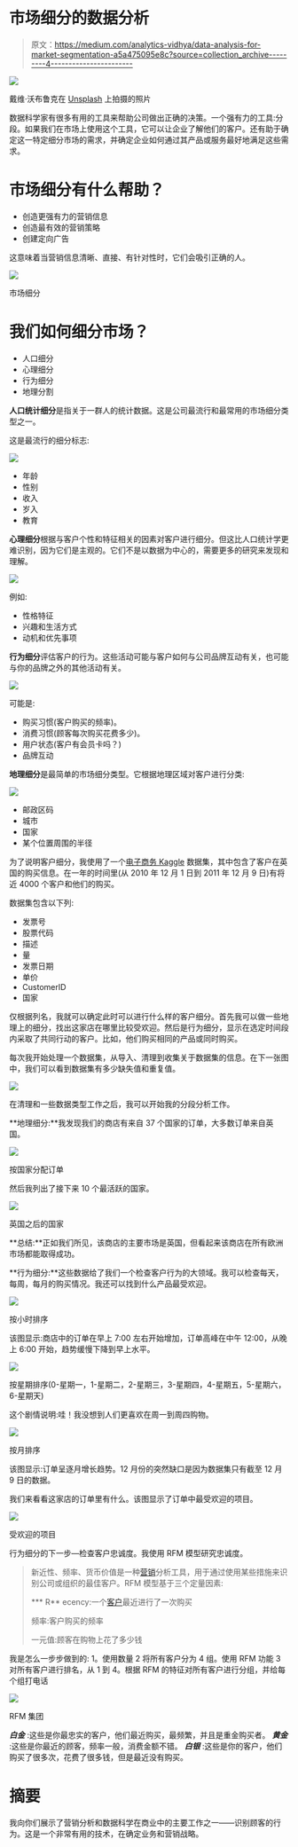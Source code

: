 # 市场细分的数据分析

> 原文：<https://medium.com/analytics-vidhya/data-analysis-for-market-segmentation-a5a475095e8c?source=collection_archive---------4----------------------->

![](img/1c0cce3239e9f7f5fe6c68f90e6ed232.png)

戴维·沃布鲁克在 [Unsplash](https://unsplash.com?utm_source=medium&utm_medium=referral) 上拍摄的照片

数据科学家有很多有用的工具来帮助公司做出正确的决策。一个强有力的工具:分段。如果我们在市场上使用这个工具，它可以让企业了解他们的客户。还有助于确定这一特定细分市场的需求，并确定企业如何通过其产品或服务最好地满足这些需求。

# 市场细分有什么帮助？

*   创造更强有力的营销信息
*   创造最有效的营销策略
*   创建定向广告

这意味着当营销信息清晰、直接、有针对性时，它们会吸引正确的人。

![](img/c8f862e9184a22c3022303ea6cd6b413.png)

市场细分

# 我们如何细分市场？

*   人口细分
*   心理细分
*   行为细分
*   地理分割

**人口统计细分**是指关于一群人的统计数据。这是公司最流行和最常用的市场细分类型之一。

这是最流行的细分标志:

![](img/50e6848e35c19035f88b075a75a7c326.png)

*   年龄
*   性别
*   收入
*   岁入
*   教育

**心理细分**根据与客户个性和特征相关的因素对客户进行细分。但这比人口统计学更难识别，因为它们是主观的。它们不是以数据为中心的，需要更多的研究来发现和理解。

![](img/c34ed96efd4664d795dbb9b66a5f1490.png)

例如:

*   性格特征
*   兴趣和生活方式
*   动机和优先事项

**行为细分**评估客户的行为。这些活动可能与客户如何与公司品牌互动有关，也可能与你的品牌之外的其他活动有关。

![](img/11b52b2da4cd1a0ba45bdf4b2df9c43d.png)

可能是:

*   购买习惯(客户购买的频率)。
*   消费习惯(顾客每次购买花费多少)。
*   用户状态(客户有会员卡吗？)
*   品牌互动

**地理细分**是最简单的市场细分类型。它根据地理区域对客户进行分类:

![](img/c34168e0193d296c0e952d041b021291.png)

*   邮政区码
*   城市
*   国家
*   某个位置周围的半径

为了说明客户细分，我使用了一个[电子商务 Kaggle](https://www.kaggle.com/carrie1/ecommerce-data) 数据集，其中包含了客户在英国的购买信息。在一年的时间里(从 2010 年 12 月 1 日到 2011 年 12 月 9 日)有将近 4000 个客户和他们的购买。

数据集包含以下列:

*   发票号
*   股票代码
*   描述
*   量
*   发票日期
*   单价
*   CustomerID
*   国家

仅根据列名，我就可以确定此时可以进行什么样的客户细分。首先我可以做一些地理上的细分，找出这家店在哪里比较受欢迎。然后是行为细分，显示在选定时间段内采取了共同行动的客户。比如，他们购买相同的产品或同时购买。

每次我开始处理一个数据集，从导入、清理到收集关于数据集的信息。在下一张图中，我们可以看到数据集有多少缺失值和重复值。

![](img/9aa3a5de34381e0f3e2abbec1359a6f6.png)

在清理和一些数据类型工作之后，我可以开始我的分段分析工作。

**地理细分:**我发现我们的商店有来自 37 个国家的订单，大多数订单来自英国。

![](img/d03a2c37b99adb6ef8cb9f012b968a74.png)

按国家分配订单

然后我列出了接下来 10 个最活跃的国家。

![](img/69e18cc97ce574a83f965e9be32e159f.png)

英国之后的国家

**总结:**正如我们所见，该商店的主要市场是英国，但看起来该商店在所有欧洲市场都能取得成功。

**行为细分:**这些数据给了我们一个检查客户行为的大领域。我可以检查每天，每周，每月的购买情况。我还可以找到什么产品最受欢迎。

![](img/1c2a2d83f12370437c79f89029fbcdc7.png)

按小时排序

该图显示:商店中的订单在早上 7:00 左右开始增加，订单高峰在中午 12:00，从晚上 6:00 开始，趋势缓慢下降到早上水平。

![](img/aa54b2b2a8d4eb592e36bec7e15fd4dc.png)

按星期排序(0-星期一，1-星期二，2-星期三，3-星期四，4-星期五，5-星期六，6-星期天)

这个剧情说明:哇！我没想到人们更喜欢在周一到周四购物。

![](img/6cc597f7c205d325ff96c5a874f60719.png)

按月排序

该图显示:订单呈逐月增长趋势。12 月份的突然缺口是因为数据集只有截至 12 月 9 日的数据。

我们来看看这家店的订单里有什么。该图显示了订单中最受欢迎的项目。

![](img/c82ab571fdc1199c27312e06aeee3a61.png)

受欢迎的项目

行为细分的下一步—检查客户忠诚度。我使用 RFM 模型研究忠诚度。

> 新近性、频率、货币价值是一种[营销](https://www.investopedia.com/terms/m/marketing.asp)分析工具，用于通过使用某些措施来识别公司或组织的最佳客户。RFM 模型基于三个定量因素:
> 
> *** R** ecency:一个[客户](https://www.investopedia.com/terms/c/customer.asp)最近进行了一次购买
> 
> 频率:客户购买的频率
> 
> 一元值:顾客在购物上花了多少钱

我是怎么一步步做到的:
1。使用数量
2 将所有客户分为 4 组。使用 RFM 功能
3 对所有客户进行排名，从 1 到 4。根据 RFM 的特征对所有客户进行分组，并给每个组打电话

![](img/cd24b78744cc30d42871538a30f9a55c.png)

RFM 集团

***白金*** :这些是你最忠实的客户，他们最近购买，最频繁，并且是重金购买者。
***黄金*** :这些是你最近的顾客，频率一般，消费金额不错。
***白银*** :这些是你的客户，他们购买了很多次，花费了很多钱，但是最近没有购买。

# 摘要

我向你们展示了营销分析和数据科学在商业中的主要工作之一——识别顾客的行为。这是一个非常有用的技术，在确定业务和营销战略。